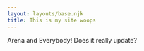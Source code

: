 ```yaml
---
layout: layouts/base.njk
title: This is my site woops
---
```



Arena and Everybody! Does it really update? 